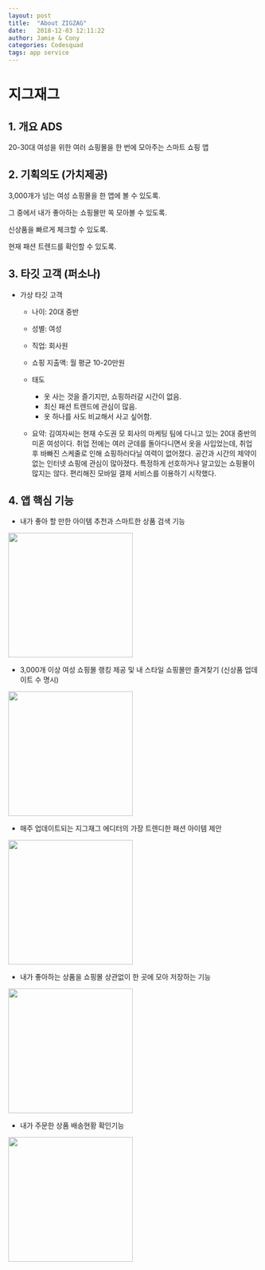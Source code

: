 ```yaml
---
layout: post
title:  "About ZIGZAG"
date:   2018-12-03 12:11:22
author: Jamie & Cony
categories: Codesquad
tags: app service
---
```

# 지그재그



## 1. 개요 ADS

20-30대 여성을 위한 여러 쇼핑몰을 한 번에 모아주는 스마트 쇼핑 앱



## 2. 기획의도 (가치제공)

3,000개가 넘는 여성 쇼핑몰을 한 앱에 볼 수 있도록.

그 중에서 내가 좋아하는 쇼핑몰만 쏙 모아볼 수 있도록.

신상품을 빠르게 체크할 수 있도록.

현재 패션 트렌드를 확인할 수 있도록.



## 3. 타깃 고객 (퍼소나)

- 가상 타깃 고객

  - 나이: 20대 중반
  - 성별: 여성
  - 직업: 회사원
  - 쇼핑 지출액: 월 평균 10-20만원
  - 태도
    - 옷 사는 것을 즐기지만, 쇼핑하러갈 시간이 없음.
    - 최신 패션 트렌드에 관심이 많음.
    - 옷 하나를 사도 비교해서 사고 싶어함.

  - 요약: 김여자씨는 현재 수도권 모 회사의 마케팅 팀에 다니고 있는 20대 중반의 미혼 여성이다. 취업 전에는 여러 군데를 돌아다니면서 옷을 사입었는데, 취업 후 바빠진 스케줄로 인해 쇼핑하러다닐 여력이 없어졌다. 공간과 시간의 제약이 없는 인터넷 쇼핑에 관심이 많아졌다. 특정하게 선호하거나 알고있는 쇼핑몰이 많지는 않다. 편리해진 모바일 결제 서비스를 이용하기 시작했다.



## 4. 앱 핵심 기능

- 내가 좋아 할 만한 아이템 추천과 스마트한 상품 검색 기능

<img src="https://popsmile.github.io/res/images/zigzag/1.png" width="250px">

- 3,000개 이상 여성 쇼핑몰 랭킹 제공 및 내 스타일 쇼핑몰만 즐겨찾기 (신상품 업데이트 수 명시)

<img src="https://popsmile.github.io/res/images/zigzag/2.png" width="250px">

- 매주 업데이트되는 지그재그 에디터의 가장 트렌디한 패션 아이템 제안

<img src="https://popsmile.github.io/res/images/zigzag/3.png" width="250px">

- 내가 좋아하는 상품을 쇼핑몰 상관없이 한 곳에 모아 저장하는 기능 

<img src="https://popsmile.github.io/res/images/zigzag/4.png" width="250px">

- 내가 주문한 상품 배송현황 확인기능

<img src="https://popsmile.github.io/res/images/zigzag/5.png" width="250px">
